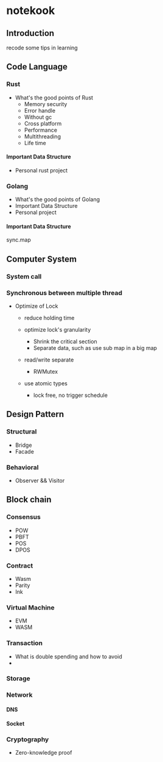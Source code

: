 # notekook
## Introduction
recode some tips in learning
## Code Language
### Rust
* What's the good points of Rust 
    * Memory security
    * Error handle
    * Without gc
    * Cross platform
    * Performance
    * Multithreading
    * Life time
#### Important Data Structure
* Personal rust project
### Golang
* What's the good points of Golang 
* Important Data Structure
* Personal project
#### Important Data Structure
sync.map

## Computer System
### System call
### Synchronous between multiple thread
* Optimize of Lock
    * reduce holding time
    * optimize lock's granularity
        * Shrink the critical section
        * Separate data, such as use sub map in a big map
    * read/write separate
        * RWMutex
        
    * use atomic types
        * lock free, no trigger schedule

## Design Pattern
### Structural
* Bridge
* Facade
### Behavioral
* Observer && Visitor 

## Block chain
### Consensus
* POW
* PBFT
* POS
* DPOS
### Contract
* Wasm
* Parity
* Ink

### Virtual Machine
* EVM
* WASM

### Transaction
* What is double spending and how to avoid
* 

### Storage

### Network
#### DNS
#### Socket

### Cryptography
* Zero-knowledge proof 
